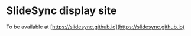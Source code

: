 # SlideSync display site

To be available at [https://slidesync.github.io](https://slidesync.github.io)
